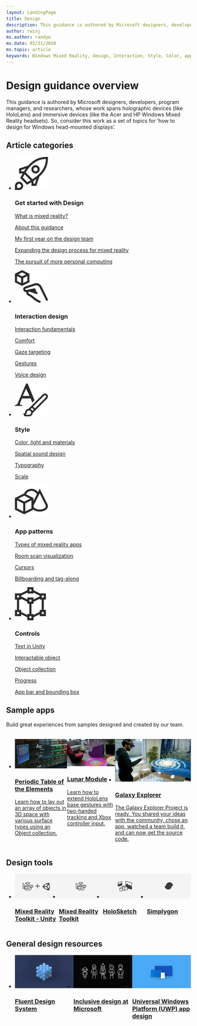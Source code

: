 ```yaml
---
layout: LandingPage
title: Design
description: This guidance is authored by Microsoft designers, developers, program managers, and researchers, whose work spans holographic devices (like HoloLens) and immersive devices (like the Acer and HP Windows Mixed Reality headsets). So, consider this work as a set of topics for ‘how to design for Windows head-mounted displays’.
author: rwinj
ms.author: randyw
ms.date: 03/21/2018
ms.topic: article
keywords: Windows Mixed Reality, design, Interaction, Style, Color, app patterns, controls, sample apps, Mixed Reality Toolkit, MRTK
---
```


# Design guidance overview

This guidance is authored by Microsoft designers, developers, program managers, and researchers, whose work spans holographic devices (like HoloLens) and immersive devices (like the Acer and HP Windows Mixed Reality headsets). So, consider this work as a set of topics for ‘how to design for Windows head-mounted displays’.

## Article categories

<ul class="panelContent cardsF">
    <li>
        <div class="cardSize">
            <div class="cardPadding">
                <div class="card">
                    <div class="cardImageOuter">
                        <div class="cardImage">
                            <img src="images/GettingStartedIcon.jpg" alt="Getting started icon">
                        </div>
                    </div>
                    <div class="cardText">
                        <h3>Get started with Design</h3>
                        <p>
                            <a href="mixed-reality.md">What is mixed reality?</a>
                        </p>
                        <p>
                            <a href="about-this-design-guidance.md">About this guidance</a>
                        </p>
                        <p>
                            <a href="case-study-my-first-year-on-the-hololens-design-team.md">My first year on the design team</a>
                        </p>
                        <p>
                            <a href="case-study-expanding-the-design-process-for-mixed-reality.md">Expanding the design process for mixed reality</a>
                        </p>
                        <p>
                            <a href="case-study-the-pursuit-of-more-personal-computing.md">The pursuit of more personal computing</a>
                        </p>
                    </div>
                </div>
            </div>
        </div>
    </li>
    <li>
        <div class="cardSize">
            <div class="cardPadding">
                <div class="card">
                    <div class="cardImageOuter">
                        <div class="cardImage">
                            <img src="images/InteractionDesignIcon.jpg" alt="Interaction design icon">
                        </div>
                    </div>
                    <div class="cardText">
                        <h3>Interaction design</h3>
                        <p>
                            <a href="interaction-fundamentals.md">Interaction fundamentals</a>
                        </p>
                        <p>
                            <a href="comfort.md">Comfort</a>
                        </p>
                        <p>
                            <a href="gaze-targeting.md">Gaze targeting</a>
                        </p>
                        <p>
                            <a href="gestures.md">Gestures</a>
                        </p>
                         <p>
                            <a href="voice-design.md">Voice design</a>
                        </p>
                    </div>
                </div>
            </div>
        </div>
    </li>
    <li>
        <div class="cardSize">
            <div class="cardPadding">
                <div class="card">
                    <div class="cardImageOuter">
                        <div class="cardImage">
                            <img src="images/StyleIcon.jpg" alt="Style icon">
                        </div>
                    </div>
                    <div class="cardText">
                        <h3>Style</h3>
                        <p>
                            <a href="color,-light-and-materials.md">Color, light and materials</a>
                        </p>
                         <p>
                            <a href="spatial-sound-design.md">Spatial sound design</a>
                        </p>
                        <p>
                            <a href="typography.md">Typography</a>
                        </p>
                        <p>
                            <a href="scale.md">Scale</a>
                        </p>                      
                    </div>
                </div>
            </div>
        </div>
    </li>
    <li>
        <div class="cardSize">
            <div class="cardPadding">
                <div class="card">
                    <div class="cardImageOuter">
                        <div class="cardImage">
                            <img src="images/AppPatternsIcon.jpg" alt="App patterns icon">
                        </div>
                    </div>
                    <div class="cardText">
                        <h3>App patterns</h3>
                        <p>
                            <a href="types-of-mixed-reality-apps.md">Types of mixed reality apps</a>
                        </p>
                        <p>
                            <a href="room-scan-visualization.md">Room scan visualization</a>
                        </p>
                        <p>
                            <a href="cursors.md">Cursors</a>
                        </p>
                        <p>
                            <a href="billboarding-and-tag-along.md">Billboarding and tag-along</a>
                        </p>
                    </div>
                </div>
            </div>
        </div>
    </li>
    <li>
        <div class="cardSize">
            <div class="cardPadding">
                <div class="card">
                    <div class="cardImageOuter">
                        <div class="cardImage">
                            <img src="images/ControlsIcon.jpg" alt="Controls icon">
                        </div>
                    </div>
                    <div class="cardText">
                        <h3>Controls</h3>
                        <p>
                            <a href="text-in-unity.md">Text in Unity</a>
                        </p>
                        <p>
                            <a href="interactable-object.md">Interactable object</a>
                        </p>
                        <p>
                            <a href="object-collection.md">Object collection</a>
                        </p>
                        <p>
                            <a href="progress.md">Progress</a>
                        </p>
                        <p>
                            <a href="app-bar-and-bounding-box.md">App bar and bounding box</a>
                        </p>
                    </div>
                </div>
            </div>
        </div>
    </li>    
</ul>


## Sample apps

Build great experiences from samples designed and created by our team.

<br>
<ul id="cardtypes-W" class="cardsW panelContent" style="display: flex; margin-top: 0px;">
                            <li>
                                    <a href="periodic-table-of-the-elements.md" title="Periodic Table of the Elements" data-linktype="absolute-path">
                                    <div class="cardSize">
                                        <div class="cardPadding">
                                            <div class="card">
                                                <div class="cardImageOuter">
                                                    <div class="cardImage">
                                                        <img src="images/periodictableofelementsapp-tile.jpg" alt="Periodic Table of the Elements< icon">
                                                    </div>
                                                </div>
                                                <div class="cardText">
                                                    <h3>Periodic Table of the Elements</h3>
                                                    <p>Learn how to lay out an array of objects in 3D space with various surface types using an Object collection.</p>
                                                </div>
                                            </div>
                                        </div>
                                    </div>
				</a>	    
                            </li>
                            <li>
                                <a href="lunar-module.md" title="Lunar Module" data-linktype="absolute-path">
                                    <div class="cardSize">
                                        <div class="cardPadding">
                                            <div class="card">
                                                <div class="cardImageOuter">
                                                    <div class="cardImage">
                                                        <img src="images/lunar-module-tile.png" alt="Lunar Module icon">
                                                    </div>
                                                </div>
                                                <div class="cardText">
                                                    <h3>Lunar Module</h3>
                                                    <p>Learn how to extend HoloLens base gestures with two-handed tracking and Xbox controller input.</p>
                                                </div>
                                            </div>
                                        </div>
                                    </div>
				</a>
                            </li>
                            <li>
                                  <a href="galaxy-explorer.md" title="Galaxy Explorer" data-linktype="absolute-path">
                                    <div class="cardSize">
                                        <div class="cardPadding">
                                            <div class="card">
                                                <div class="cardImageOuter">
                                                    <div class="cardImage">
                                                        <img src="images/galaxyexplorer-tile.jpg" alt="Galaxy Explorer icon">
                                                    </div>
                                                </div>
                                                <div class="cardText">
                                                    <h3>Galaxy Explorer</h3>
                                                    <p>The Galaxy Explorer Project is ready. You shared your ideas with the community, chose an app, watched a team build it, and can now get the source code.</p>
                                                </div>
                                            </div>
                                        </div>
                                    </div>
                               </a>
                            </li>
</ul>    
    
    
    
## Design tools

<ul id="cardtypes-D" class="cardsW panelContent" style="display: flex; margin-top: 0px;">
    <li>
	<a href="https://github.com/Microsoft/MixedRealityToolkit-Unity" title="Mixed Reality Toolkit - Unity" data-linktype="absolute-path">
        <div class="cardSize">
            <div class="cardPadding">
                <div class="card">
                    <div class="cardImageOuter">
                        <div class="cardImage">
                            <img src="images/MRTKandUnity.png" alt="Mixed Reality Toolkit - Unity">
                        </div>
                    </div>                    
			<div class="cardText">
                        <h3>Mixed Reality Toolkit - Unity</h3>
                    </div>
                </div>
            </div>
        </div>
      </a>	
    </li>
    <li>
	<a href="https://github.com/Microsoft/MixedRealityToolkit" title="Mixed Reality Toolkit" data-linktype="absolute-path">
        <div class="cardSize">
            <div class="cardPadding">
                <div class="card">
                    <div class="cardImageOuter">
                        <div class="cardImage">
                            <img src="images/MRTK.png" alt="Mixed Reality Toolkit">
                        </div>
                    </div>                    
			<div class="cardText">
                        <h3>Mixed Reality Toolkit</h3>
                    </div>
                </div>
            </div>
        </div>
      </a>	
    </li>	
        <li>
	<a href="case-study-building-holosketch,-a-spatial-layout-and-ux-sketching-app-for-hololens.md" title="HoloSketch" data-linktype="absolute-path">
        <div class="cardSize">
            <div class="cardPadding">
                <div class="card">
                    <div class="cardImageOuter">
                        <div class="cardImage">
                            <img src="images/HoloSketch.png" alt="HoloSketch">
                        </div>
                    </div>                    
			<div class="cardText">
                        <h3>HoloSketch</h3>
                    </div>
                </div>
            </div>
        </div>
      </a>	
    </li>	
            <li>
	<a href="https://www.simplygon.com" title="Simplygon" data-linktype="absolute-path">
        <div class="cardSize">
            <div class="cardPadding">
                <div class="card">
                    <div class="cardImageOuter">
                        <div class="cardImage">
                            <img src="images/Simplygon.png" alt="Simplygon">
                        </div>
                    </div>                    
			<div class="cardText">
                        <h3>Simplygon</h3>
                    </div>
                </div>
            </div>
        </div>
      </a>	
    </li>
</ul>



## General design resources

<ul id="cardtypes-W" class="cardsW panelContent" style="display: flex; margin-top: 0px;">
    <li>
	<a href="http://fluent.microsoft.com" title="Fluent Design System" data-linktype="absolute-path">
        <div class="cardSize">
            <div class="cardPadding">
                <div class="card">
                    <div class="cardImageOuter">
                        <div class="cardImage">
                            <img src="images/Fluent.png" alt="Fluent Design System">
                        </div>
                    </div>                    
			<div class="cardText">
                        <h3>Fluent Design System</h3>
                    </div>
                </div>
            </div>
        </div>
      </a>	
    </li>
    <li>
	<a href="https://www.microsoft.com/en-us/design/inclusive" title="Inclusive design at Microsoft" data-linktype="absolute-path">
        <div class="cardSize">
            <div class="cardPadding">
                <div class="card">
                    <div class="cardImageOuter">
                        <div class="cardImage">
                            <img src="images/Inclusive.png" alt="Inclusive design at Microsoft">
                        </div>
                    </div>                    
			<div class="cardText">
                        <h3>Inclusive design at Microsoft</h3>
                    </div>
                </div>
            </div>
        </div>
      </a>	
    </li>	
        <li>
	<a href="case-study-building-holosketch,-a-spatial-layout-and-ux-sketching-app-for-hololens.md" title="Universal Windows Platform (UWP) app design" data-linktype="absolute-path">
        <div class="cardSize">
            <div class="cardPadding">
                <div class="card">
                    <div class="cardImageOuter">
                        <div class="cardImage">
                            <img src="images/UWP.png" alt="Universal Windows Platform (UWP) app design">
                        </div>
                    </div>                    
			<div class="cardText">
                        <h3>Universal Windows Platform (UWP) app design</h3>
                    </div>
                </div>
            </div>
        </div>
      </a>	
    </li>	
</ul>
